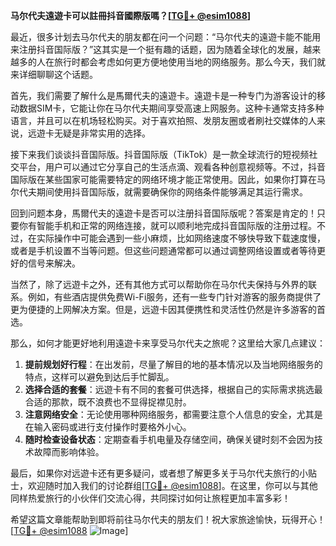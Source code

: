 **马尔代夫遠遊卡可以註冊抖音國際版嗎？[[TG💪+ @esim1088](https://t.me/s/esim1088)]**

最近，很多计划去马尔代夫的朋友都在问一个问题：“马尔代夫的遠遊卡能不能用来注册抖音国际版？”这其实是一个挺有趣的话题，因为随着全球化的发展，越来越多的人在旅行时都会考虑如何更方便地使用当地的网络服务。那么今天，我们就来详细聊聊这个话题。

首先，我们需要了解什么是馬爾代夫的遠遊卡。遠遊卡是一种专门为游客设计的移动数据SIM卡，它能让你在马尔代夫期间享受高速上网服务。这种卡通常支持多种语言，并且可以在机场轻松购买。对于喜欢拍照、发朋友圈或者刷社交媒体的人来说，远遊卡无疑是非常实用的选择。

接下来我们谈谈抖音国际版。抖音国际版（TikTok）是一款全球流行的短视频社交平台，用户可以通过它分享自己的生活点滴、观看各种创意视频等。不过，抖音国际版在某些国家可能需要特定的网络环境才能正常使用。因此，如果你打算在马尔代夫期间使用抖音国际版，就需要确保你的网络条件能够满足其运行需求。

回到问题本身，馬爾代夫的遠遊卡是否可以注册抖音国际版呢？答案是肯定的！只要你有智能手机和正常的网络连接，就可以顺利地完成抖音国际版的注册过程。不过，在实际操作中可能会遇到一些小麻烦，比如网络速度不够快导致下载速度慢，或者是手机设置不当等问题。但这些问题通常都可以通过调整网络设置或者等待更好的信号来解决。

当然了，除了远遊卡之外，还有其他方式可以帮助你在马尔代夫保持与外界的联系。例如，有些酒店提供免费Wi-Fi服务，还有一些专门针对游客的服务商提供了更为便捷的上网解决方案。但是，远遊卡因其便携性和灵活性仍然是许多游客的首选。

那么，如何才能更好地利用遠遊卡来享受马尔代夫之旅呢？这里给大家几点建议：

1. **提前规划好行程**：在出发前，尽量了解目的地的基本情况以及当地网络服务的特点，这样可以避免到达后手忙脚乱。
2. **选择合适的套餐**：远遊卡有不同的套餐可供选择，根据自己的实际需求挑选最合适的那款，既不浪费也不显得捉襟见肘。
3. **注意网络安全**：无论使用哪种网络服务，都需要注意个人信息的安全，尤其是在输入密码或进行支付操作时要格外小心。
4. **随时检查设备状态**：定期查看手机电量及存储空间，确保关键时刻不会因为技术故障而影响体验。

最后，如果你对远遊卡还有更多疑问，或者想了解更多关于马尔代夫旅行的小贴士，欢迎随时加入我们的讨论群组[[TG💪+ @esim1088](https://t.me/s/esim1088)]。在这里，你可以与其他同样热爱旅行的小伙伴们交流心得，共同探讨如何让旅程更加丰富多彩！

希望这篇文章能帮助到即将前往马尔代夫的朋友们！祝大家旅途愉快，玩得开心！[[TG💪+ @esim1088](https://t.me/s/esim1088) ![Image](https://i.postimg.cc/4NQfJmqS/Snipaste-2025-05-13-00-14-12.png)]